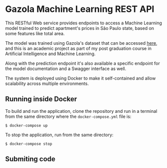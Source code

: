 # Gazola Machine Learning REST API
This RESTful Web service provides endpoints to access a Machine Learning model
trained to predict apartment's prices in São Paulo state, based on some features
like total area.

The model was trained using Gazola's dataset that can be accessed [here](),
and this is an academic project as part of my post graduation course in
Artificial Intelligence and Machine Learning.

Along with the prediction endpoint it's also available a specific endpoint for
the model documentation and a Swagger interface as well.

The system is deployed using Docker to make it self-contained and allow
scalability across multiple environments.

## Running inside Docker
To build and run the application, clone the repository and run in a terminal
from the same directory where the ```docker-compose.yml``` file is:

```shell
$ docker-compose up
```
To stop the application, run from the same directory:

```
$ docker-compose stop
```

## Submiting code
